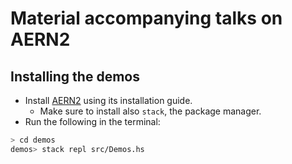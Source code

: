 # Material accompanying talks on AERN2

## Installing the demos

- Install [AERN2](https://github.com/michalkonecny/aern2) using its installation guide. 
  - Make sure to install also `stack`, the package manager.
- Run the following in the terminal:

```bash
> cd demos
demos> stack repl src/Demos.hs
```